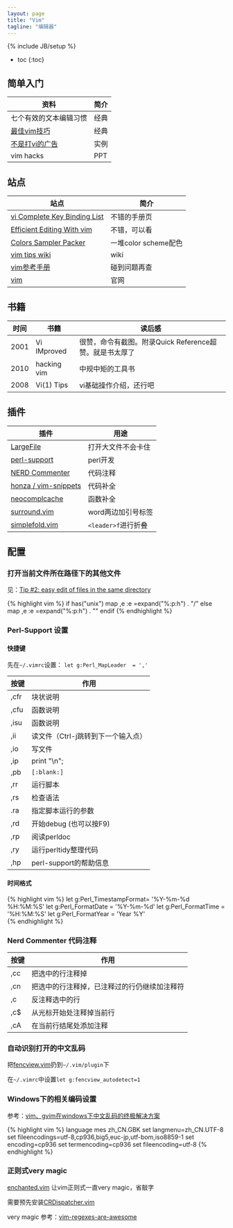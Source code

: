 ```yaml
---
layout: page
title: "Vim"
tagline: "编辑器"
---
```

{% include JB/setup %}

* toc
{:toc}

## 简单入门

| 资料 | 简介 |
| ---- | ---- |
| 七个有效的文本编辑习惯 | 经典
| [最佳vim技巧](http://bbs.byr.cn/wForum/elite.php?file=/groups/sci.faq/Linux/linuxSoftUsage/VI/M.1116044565.s0) | 经典
| [不是打vi的广告](http://greenisland.csie.nctu.edu.tw/wp/category/comuter/vim/) | 实例
| vim hacks | PPT

## 站点

| 站点 | 简介 |
| ---- | ---- |
| [vi Complete Key Binding List](http://hea-www.harvard.edu/%7Efine/Tech/vi.html) | 不错的手册页
| [Efficient Editing With vim](http://robertames.com/files/vim-editing.html) | 不错，可以看
| [Colors Sampler Packer](http://www.vim.org/scripts/script.php?script_id=625) | 一堆color scheme配色
| [vim tips wiki](http://vim.wikia.com/) | wiki
| [vim参考手册](http://vimcdoc.sourceforge.net/doc/) | 碰到问题再查
| [vim](http://www.vim.org) | 官网


## 书籍

| 时间 | 书籍 | 读后感 |
| ---- | ---- | ------ |
| 2001 | Vi IMproved | 很赞，命令有截图。附录Quick Reference超赞。就是书太厚了
| 2010 | hacking vim | 中规中矩的工具书
| 2008 | Vi(1) Tips | vi基础操作介绍，还行吧

## 插件

| 插件 | 用途 |
| ---- | ---- |
| [LargeFile](http://www.vim.org/scripts/script.php?script_id=1506) | 打开大文件不会卡住
| [perl-support](http://www.vim.org/script.php?script_id=556) | perl开发
| [NERD Commenter](http://www.vim.org/scripts/script.php?script_id=1218) | 代码注释
| [honza / vim-snippets](https://github.com/honza/vim-snippets) | 代码补全
| [neocomplcache](http://www.vim.org/scripts/script.php?script_id=2620) | 函数补全
| [surround.vim](http://www.vim.org/scripts/script.php?script_id=1697) | word两边加引号标签
| [simplefold.vim](http://www.vim.org/scripts/script.php?script_id=1868) | ``<leader>f``进行折叠

## 配置

### 打开当前文件所在路径下的其他文件

见：[Tip #2: easy edit of files in the same directory](http://www.vim.org/tips/tip.php?tip_id=2)

{% highlight vim %}
if has("unix") 
map ,e :e <C-R>=expand("%:p:h") . "/"<CR> 
else 
map ,e :e <C-R>=expand("%:p:h") . "\"<CR> 
endif 
{% endhighlight %}

### Perl-Support 设置

#### 快捷键

先在``~/.vimrc``设置： ``let g:Perl_MapLeader  = ','``

| 按键 | 作用 |
| ---- | ---- |
| ,cfr | 块状说明 |
| ,cfu | 函数说明 |
| ,isu | 函数说明 |
| ,ii | 读文件（Ctrl-j跳转到下一个输入点） |
| ,io | 写文件 |
| ,ip | print "\n"; |
| ,pb | ``[:blank:]`` |
| ,rr | 运行脚本 |
| ,rs | 检查语法 |
| .ra | 指定脚本运行的参数 |
| ,rd | 开始debug (也可以按F9) |
| ,rp | 阅读perldoc |
| ,ry | 运行perltidy整理代码 |
| ,hp | perl-support的帮助信息 |

#### 时间格式

{% highlight vim %}
let g:Perl_TimestampFormat= '%Y-%m-%d %H:%M:%S'
let g:Perl_FormatDate            = '%Y-%m-%d'
let g:Perl_FormatTime            = '%H:%M:%S'
let g:Perl_FormatYear            = 'Year %Y'   
{% endhighlight %}

### Nerd Commenter 代码注释

| 按键 | 作用 |
| ---- | ---- |
| ,cc |	把选中的行注释掉 |
| ,cn |	把选中的行注释掉，已注释过的行仍继续加注释符 |
| ,c<space> | 反注释选中的行 |
| ,c$ | 从光标开始处注释掉当前行 |
| ,cA | 在当前行结尾处添加注释 |

### 自动识别打开的中文乱码

把[fencview.vim](http://www.vim.org/scripts/script.php?script_id=1708)扔到``~/.vim/plugin``下

在``~/.vimrc``中设置``let g:fencview_autodetect=1``

###  Windows下的相关编码设置

参考：[vim、gvim在windows下中文乱码的终极解决方案](http://blog.csdn.net/rehung/archive/2007/09/21/1794293.aspx)

{% highlight vim %}
language mes zh_CN.GBK
set langmenu=zh_CN.UTF-8
set fileencodings=utf-8,cp936,big5,euc-jp,utf-bom,iso8859-1
set encoding=cp936
set termencoding=cp936
set fileencoding=utf-8
{% endhighlight %}

### 正则式very magic

[enchanted.vim](http://www.vim.org/scripts/script.php?script_id=4849) 让vim正则式一直very magic，省敲字

需要预先安装[CRDispatcher.vim](http://www.vim.org/scripts/script.php?script_id=4856)

very magic 参考：[vim-regexes-are-awesome](http://briancarper.net/blog/448/vim-regexes-are-awesome)
